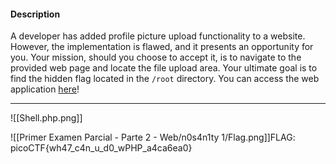 
#### Description

A developer has added profile picture upload functionality to a website. However, the implementation is flawed, and it presents an opportunity for you. Your mission, should you choose to accept it, is to navigate to the provided web page and locate the file upload area. Your ultimate goal is to find the hidden flag located in the `/root` directory. You can access the web application [here](http://standard-pizzas.picoctf.net:51698/)!

-------------
![[Shell.php.png]]

![[Primer Examen Parcial - Parte 2 - Web/n0s4n1ty 1/Flag.png]]FLAG:
picoCTF{wh47_c4n_u_d0_wPHP_a4ca6ea0}
